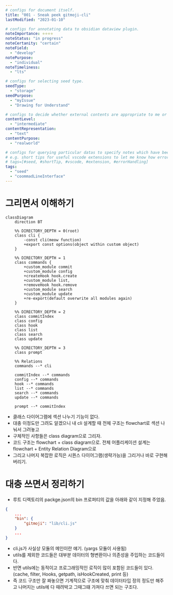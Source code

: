 ```yaml
---
# configs for document itself.
title: "001 - Sneak peek gitmoji-cli"
lastModified: "2023-01-10"

# configs for annotating data to obsidian dataview plugin.
noteImportance: ⭐⭐⭐⭐
noteStatus: "in progress"
noteCertanity: "certain"
noteField:
  - "develop"
notePurpose:
  - "individual"
noteTimeliness:
  - "lts"

# configs for selecting seed type.
seedType:
  - "storage"
seedPurpose:
  - "myIssue"
  - "Drawing for Understand"

# configs to decide whether external contents are appropriate to me or not.
contentLevel:
  - "intermediate"
contentRepresentation:
  - "text"
contentPurpose:
  - "realworld"

# configs for querying particular datas to specify notes which have been noted expirences related to particular subject.
# e.g. short tips for useful vscode extensions to let me know how errors occur.
# tags=[#seed, #shortTip, #vscode, #extension, #errorHandling]
tags:
  - "seed"
  - "coommadLineInterface"
---
```

# 그리면서 이해하기
```mermaid
classDiagram
	direction BT
	
	%% DIRECTORY_DEPTH = 0(root)
	class cli {
		-const cli(meow function)
		+export const options(object within custom object)
	}

	%% DIRECTORY_DEPTH = 1
	class commands {
		+custom_module commit
		+custom_module config
		+createHook hook.create
		+custom_module list,
		+removeHook hook.remove
		+custom_module search
		+custom_module update
		+re-export(default overwrite all modules again)
	}

	%% DIRECTORY_DEPTH = 2
	class commitIndex
	class config
	class hook
	class list
	class search
	class update

	%% DIRECTORY_DEPTH = 3
	class prompt

	%% Relations
	commands --* cli
	
	commitIndex --* commands
	config --* commands
	hook --* commands
	list --* commands
	search --* commands
	update --* commands

	prompt --* commitIndex
```
- 클래스 다이어그램에 섹션 나누기 기능이 없다.
- 대충 이정도만 그려도 알겠으니 내 cli 설계할 때 전체 구조는 flowchart로 섹션 나눠서 그려놓고
- 구체적인 사항들은 class diagram으로 그리자.
- 코드 구조는 flowchart + class diagram으로. 전체 어플리케이션 설계는 flowchart + Entity Relation Diagram으로
- 그리고 나머지 복잡한 로직은 시퀀스 다이어그램(생략가능)을 그리거나 바로 구현해버리기.

# 대충 쓰면서 정리하기
- 루트 디렉토리의 packge.json의 bin 프로퍼티의 값을 아래와 같이 지정해 주었음.
```json {title="/package.json"}
{
	...
	"bin": {
		"gitmoji": "lib/cli.js"
	}
	...
}
```
- cli.js가 사실상 모듈의 메인이란 얘기. (yargs 모듈이 사용됨)
- utils를 제외한 코드들은 대부분 데이터의 형변환이나 의존성을 주입하는 코드들이다.
- 반면 utils에는 동적이고 프로그래밍적인 로직이 많이 포함된 코드들이 있다.(cache, filter, Hooks, getpath, isHookCreated, print 등)
- 즉 코드 구조만 잘 짜놓으면 기계적으로 구조에 맞춰 데이터타입 정의 정도만 해주고 나머지는 utils에 다 때려박고 그때그떄 가져다 쓰면 되는 구조다.
